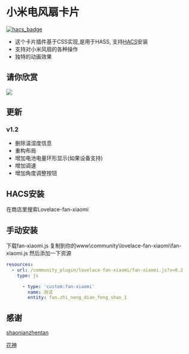 <!--
 * @Author        : fineemb
 * @Github        : https://github.com/fineemb
 * @Description   : 
 * @Date          : 2019-10-13 17:46:58
 * @LastEditors   : fineemb
 * @LastEditTime  : 2020-05-29 23:58:15
 -->
# 小米电风扇卡片
[![hacs_badge](https://img.shields.io/badge/HACS-Default-orange.svg)](https://github.com/custom-components/hacs)
+  这个卡片插件基于CSS实现,是用于HASS, 支持[HACS](https://github.com/custom-components/hacs)安装
+  支持对小米风扇的各种操作
+  独特的动画效果
## 请你欣赏
![](0529.gif)
## 更新
### v1.2
 - 删除温湿度信息
 - 重构布局
 - 增加电池电量环形显示(如果设备支持)
 - 增加调速
 - 增加角度调整按钮
 
## HACS安装
在商店里搜索Lovelace-fan-xiaomi
## 手动安装
下载fan-xiaomi.js 复制到你的www\community\lovelace-fan-xiaomi\fan-xiaomi.js
然后添加一下资源
``` yaml
resources:
  - url: /community_plugin/lovelace-fan-xiaomi/fan-xiaomi.js?v=0.2
    type: js
```
``` yaml
      - type: 'custom:fan-xiaomi'
        name: 测试
        entity: fan.zhi_neng_dian_feng_shan_1
```

## 感谢
[shaonianzhentan](https://github.com/shaonianzhentan/) 

[花神](https://github.com/yaming116)
